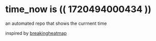 # time_now is (( 1720494000434 ))

an automated repo that shows the currnent time

inspired by [breakingheatmap](https://github.com/breakingheatmap/breakingheatmap)